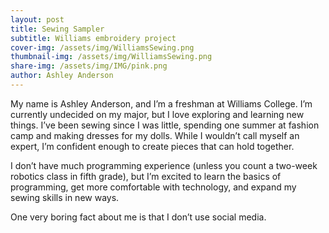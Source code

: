 ```yaml
---
layout: post
title: Sewing Sampler
subtitle: Williams embroidery project
cover-img: /assets/img/WilliamsSewing.png
thumbnail-img: /assets/img/WilliamsSewing.png
share-img: /assets/img/IMG/pink.png
author: Ashley Anderson
---
```


My name is Ashley Anderson, and I’m a freshman at Williams College. I’m currently undecided on my major, but I love exploring and learning new things. I’ve been sewing since I was little, spending one summer at fashion camp and making dresses for my dolls. While I wouldn’t call myself an expert, I’m confident enough to create pieces that can hold together.

I don’t have much programming experience (unless you count a two-week robotics class in fifth grade), but I’m excited to learn the basics of programming, get more comfortable with technology, and expand my sewing skills in new ways.

One very boring fact about me is that I don’t use social media.
